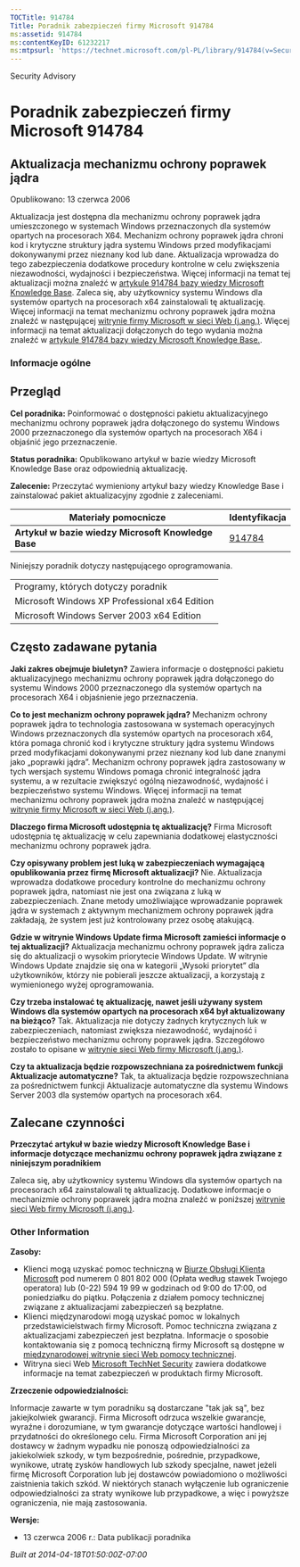 ```yaml
---
TOCTitle: 914784
Title: Poradnik zabezpieczeń firmy Microsoft 914784
ms:assetid: 914784
ms:contentKeyID: 61232217
ms:mtpsurl: 'https://technet.microsoft.com/pl-PL/library/914784(v=Security.10)'
---
```


Security Advisory

Poradnik zabezpieczeń firmy Microsoft 914784
============================================

Aktualizacja mechanizmu ochrony poprawek jądra
----------------------------------------------

Opublikowano: 13 czerwca 2006

Aktualizacja jest dostępna dla mechanizmu ochrony poprawek jądra umieszczonego w systemach Windows przeznaczonych dla systemów opartych na procesorach X64. Mechanizm ochrony poprawek jądra chroni kod i krytyczne struktury jądra systemu Windows przed modyfikacjami dokonywanymi przez nieznany kod lub dane. Aktualizacja wprowadza do tego zabezpieczenia dodatkowe procedury kontrolne w celu zwiększenia niezawodności, wydajności i bezpieczeństwa. Więcej informacji na temat tej aktualizacji można znaleźć w [artykule 914784 bazy wiedzy Microsoft Knowledge Base](http://support.microsoft.com/kb/891861). Zaleca się, aby użytkownicy systemu Windows dla systemów opartych na procesorach x64 zainstalowali tę aktualizację. Więcej informacji na temat mechanizmu ochrony poprawek jądra można znaleźć w następującej [witrynie firmy Microsoft w sieci Web (j.ang.)](http://www.microsoft.com/whdc/driver/kernel/64bitpatch_faq.mspx). Więcej informacji na temat aktualizacji dołączonych do tego wydania można znaleźć w [artykule 914784 bazy wiedzy Microsoft Knowledge Base.](http://support.microsoft.com/kb/891861).

### Informacje ogólne

Przegląd
--------

<span></span>
**Cel poradnika:** Poinformować o dostępności pakietu aktualizacyjnego mechanizmu ochrony poprawek jądra dołączonego do systemu Windows 2000 przeznaczonego dla systemów opartych na procesorach X64 i objaśnić jego przeznaczenie.

**Status poradnika:** Opublikowano artykuł w bazie wiedzy Microsoft Knowledge Base oraz odpowiednią aktualizację.

**Zalecenie:** Przeczytać wymieniony artykuł bazy wiedzy Knowledge Base i zainstalować pakiet aktualizacyjny zgodnie z zaleceniami.

| Materiały pomocnicze                                | Identyfikacja                                    |
|-----------------------------------------------------|--------------------------------------------------|
| **Artykuł w bazie wiedzy Microsoft Knowledge Base** | [914784](http://support.microsoft.com/kb/891861) |

Niniejszy poradnik dotyczy następującego oprogramowania.

|                                               |
|-----------------------------------------------|
| Programy, których dotyczy poradnik            |
| Microsoft Windows XP Professional x64 Edition |
| Microsoft Windows Server 2003 x64 Edition     |

Często zadawane pytania
-----------------------

<span></span>
**Jaki zakres obejmuje biuletyn?**
Zawiera informacje o dostępności pakietu aktualizacyjnego mechanizmu ochrony poprawek jądra dołączonego do systemu Windows 2000 przeznaczonego dla systemów opartych na procesorach X64 i objaśnienie jego przeznaczenia.

**Co to jest mechanizm ochrony poprawek jądra?**
Mechanizm ochrony poprawek jądra to technologia zastosowana w systemach operacyjnych Windows przeznaczonych dla systemów opartych na procesorach x64, która pomaga chronić kod i krytyczne struktury jądra systemu Windows przed modyfikacjami dokonywanymi przez nieznany kod lub dane znanymi jako „poprawki jądra”. Mechanizm ochrony poprawek jądra zastosowany w tych wersjach systemu Windows pomaga chronić integralność jądra systemu, a w rezultacie zwiększyć ogólną niezawodność, wydajność i bezpieczeństwo systemu Windows. Więcej informacji na temat mechanizmu ochrony poprawek jądra można znaleźć w następującej [witrynie firmy Microsoft w sieci Web (j.ang.)](http://www.microsoft.com/whdc/driver/kernel/64bitpatch_faq.mspx).

**Dlaczego firma Microsoft udostępnia tę aktualizację?**
Firma Microsoft udostępnia tę aktualizację w celu zapewniania dodatkowej elastyczności mechanizmu ochrony poprawek jądra.

**Czy opisywany problem jest luką w zabezpieczeniach wymagającą opublikowania przez firmę Microsoft aktualizacji?**
Nie. Aktualizacja wprowadza dodatkowe procedury kontrolne do mechanizmu ochrony poprawek jądra, natomiast nie jest ona związana z luką w zabezpieczeniach. Znane metody umożliwiające wprowadzanie poprawek jądra w systemach z aktywnym mechanizmem ochrony poprawek jądra zakładają, że system jest już kontrolowany przez osobę atakującą.

**Gdzie w witrynie Windows Update firma Microsoft zamieści informacje o tej aktualizacji?**
Aktualizacja mechanizmu ochrony poprawek jądra zalicza się do aktualizacji o wysokim priorytecie Windows Update. W witrynie Windows Update znajdzie się ona w kategorii „Wysoki priorytet” dla użytkowników, którzy nie pobierali jeszcze aktualizacji, a korzystają z wymienionego wyżej oprogramowania.

**Czy trzeba instalować tę aktualizację, nawet jeśli używany system Windows dla systemów opartych na procesorach x64 był aktualizowany na bieżąco?**
Tak. Aktualizacja nie dotyczy żadnych krytycznych luk w zabezpieczeniach, natomiast zwiększa niezawodność, wydajność i bezpieczeństwo mechanizmu ochrony poprawek jądra. Szczegółowo zostało to opisane w [witrynie sieci Web firmy Microsoft (j.ang.)](http://www.microsoft.com/whdc/driver/kernel/64bitpatch_faq.mspx).

**Czy ta aktualizacja będzie rozpowszechniana za pośrednictwem funkcji Aktualizacje automatyczne?**
Tak, ta aktualizacja będzie rozpowszechniana za pośrednictwem funkcji Aktualizacje automatyczne dla systemu Windows Server 2003 dla systemów opartych na procesorach x64.

Zalecane czynności
------------------

<span></span>
**Przeczytać artykuł w bazie wiedzy Microsoft Knowledge Base i informacje dotyczące mechanizmu ochrony poprawek jądra związane z niniejszym poradnikiem**

Zaleca się, aby użytkownicy systemu Windows dla systemów opartych na procesorach x64 zainstalowali tę aktualizację. Dodatkowe informacje o mechanizmie ochrony poprawek jądra można znaleźć w poniższej [witrynie sieci Web firmy Microsoft (j.ang.)](http://www.microsoft.com/whdc/driver/kernel/64bitpatch_faq.mspx).

### Other Information

**Zasoby:**

-   Klienci mogą uzyskać pomoc techniczną w [Biurze Obsługi Klienta Microsoft](http://support.microsoft.com/contactus/?ws=support) pod numerem 0 801 802 000 (Opłata według stawek Twojego operatora) lub (0-22) 594 19 99 w godzinach od 9:00 do 17:00, od poniedziałku do piątku. Połączenia z działem pomocy technicznej związane z aktualizacjami zabezpieczeń są bezpłatne.
-   Klienci międzynarodowi mogą uzyskać pomoc w lokalnych przedstawicielstwach firmy Microsoft. Pomoc techniczna związana z aktualizacjami zabezpieczeń jest bezpłatna. Informacje o sposobie kontaktowania się z pomocą techniczną firmy Microsoft są dostępne w [międzynarodowej witrynie sieci Web pomocy technicznej](http://go.microsoft.com/fwlink/?linkid=21155).
-   Witryna sieci Web [Microsoft TechNet Security](http://www.microsoft.com/poland/technet/security/) zawiera dodatkowe informacje na temat zabezpieczeń w produktach firmy Microsoft.

**Zrzeczenie odpowiedzialności:**

Informacje zawarte w tym poradniku są dostarczane "tak jak są", bez jakiejkolwiek gwarancji. Firma Microsoft odrzuca wszelkie gwarancje, wyraźne i dorozumiane, w tym gwarancje dotyczące wartości handlowej i przydatności do określonego celu. Firma Microsoft Corporation ani jej dostawcy w żadnym wypadku nie ponoszą odpowiedzialności za jakiekolwiek szkody, w tym bezpośrednie, pośrednie, przypadkowe, wynikowe, utratę zysków handlowych lub szkody specjalne, nawet jeżeli firmę Microsoft Corporation lub jej dostawców powiadomiono o możliwości zaistnienia takich szkód. W niektórych stanach wyłączenie lub ograniczenie odpowiedzialności za straty wynikowe lub przypadkowe, a więc i powyższe ograniczenia, nie mają zastosowania.

**Wersje:**

-   13 czerwca 2006 r.: Data publikacji poradnika

*Built at 2014-04-18T01:50:00Z-07:00*
